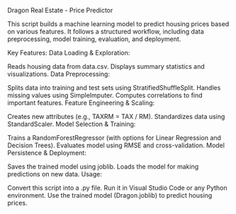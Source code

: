 Dragon Real Estate - Price Predictor

This script builds a machine learning model to predict housing prices based on various features. 
It follows a structured workflow, including data preprocessing, model training, evaluation, and deployment.

Key Features:
Data Loading & Exploration:

Reads housing data from data.csv.
Displays summary statistics and visualizations.
Data Preprocessing:

Splits data into training and test sets using StratifiedShuffleSplit.
Handles missing values using SimpleImputer.
Computes correlations to find important features.
Feature Engineering & Scaling:

Creates new attributes (e.g., TAXRM = TAX / RM).
Standardizes data using StandardScaler.
Model Selection & Training:

Trains a RandomForestRegressor (with options for Linear Regression and Decision Trees).
Evaluates model using RMSE and cross-validation.
Model Persistence & Deployment:

Saves the trained model using joblib.
Loads the model for making predictions on new data.
Usage:

Convert this script into a .py file.
Run it in Visual Studio Code or any Python environment.
Use the trained model (Dragon.joblib) to predict housing prices.
